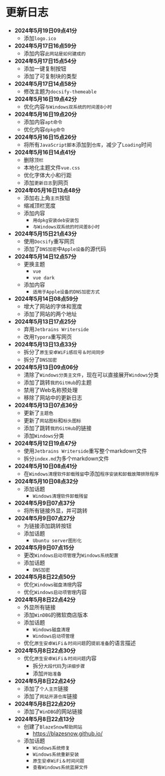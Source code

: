# 更新日志

- **2024年5月19日09点41分**
    - 添加```logo.ico```
- **2024年5月17日16点59分**
    - 添加内容```此网站是如何建成的```
- **2024年5月17日15点54分**
	- 添加一键复制按钮
	- 添加了可复制块的类型
- **2024年5月17日14点58分**
	- 修改主题为```docsify-themeable```
- **2024年5月16日19点42分**
	- 优化内容```与Windows双系统的时间差8小时```
- **2024年5月16日19点20分**
	- 添加内容```apt命令```
	- 优化内容```dpkg命令```
- **2024年5月16日15点26分**
	- 将所有```JavaScript脚本```添加到```仓库```，减少了```Loading```时间
- **2024年5月16日14点41分**
	- 删除```顶栏```
	- 本地化主题文件```vue.css```
	- 优化字体大小和行距
	- 添加```更新日志```到网页
- **2024年05月16日13点48分**
	- 添加右上角```主页```按钮
	- 缩减顶栏宽度
	- 添加内容
		- ```用dpkg安装deb安装包```
		- ```与Windows双系统的时间差8小时```
- **2024年5月15日21点43分**
	- 使用```Docsify```重写网页
	- 添加了```DNS加密```中```Apple设备```的源代码
- **2024年5月14日12点57分**
	- 更换主题
		- ```vue```
		- ```vue dark```
	- 添加内容
		- ```适用于Apple设备的DNS加密方式```
- **2024年5月14日08点59分**
	- 增大了网站的字体和宽度
	- 添加了网站的两个地址
- **2024年5月13日17点25分**
	- 弃用```Jetbrains Writerside```
	- 改用```Typora```重写网页
- **2024年5月13日13点33分**
	- 拆分了```原生安卓WiFi感叹号＆时间同步```
	- 拆分了```DNS加密```
- **2024年5月13日09点06分**
	- 清除了```Windows分类主文件```，现在可以直接展开```Windows```分类
	- 添加了跳转```我的GitHub```的主题
	- 禁用了Web名称预处理
	- 移除了网站中的更新日志
- **2024年5月13日07点36分**
	- 更新了```主题色```
	- 更新了```网站图标```和```标头图标```
	- 添加了跳转```我的GitHub```的链接
	- 添加```Windows```分类
- **2024年5月12日19点47分**
	- 使用```Jetbrains Writerside```重写整个markdown文件
	- 拆分```index.md```为多个markdown文件
- **2024年5月10日08点41分**
	- 在```Windows清理软件卸载残留```中添加```程序安装和卸载故障排除程序```
- **2024年5月10日08点32分**
	- 添加话题
		- ```Windows清理软件卸载残留```
- **2024年5月9日07点37分**
	- 将所有链接外显，并可跳转
- **2024年5月9日07点27分**
	- 为链接添加跳转按钮
	- 添加话题
		- ```Ubuntu server图形化```
- **2024年5月9日07点15分**
	- 更改```Windows启动项管理```为```Windows系统配置```
	- 添加话题
		- ```DNS加密```
- **2024年5月8日22点50分**
	- 优化```Windows磁盘清理```内容
	- 优化```Windows启动项管理```内容
- **2024年5月8日22点42分**
	- 外显所有链接
	- 添加```WinDBG```的微软商店版本
	- 添加话题
		- ```Windows磁盘清理```
		- ```Windows启动项管理```
	- 优化```原生安卓WiFi＆时间问题```的```提前准备```的语言描述
- **2024年5月8日22点30分**
	- 优化```原生安卓WiFi＆时间问题```内容
		- 拆分```大段代码```为```详细步骤```
		- 添加```开始准备```
- **2024年5月8日22点24分**
	- 添加了```个人主页```链接
	- 添加了```网站开源仓库```链接
- **2024年5月8日22点20分**
	- 添加了```WinDBG```的网站链接
- **2024年5月8日22点13分**
	- 创建了```BlazeSnow帮助网站```
		- <https://blazesnow.github.io/>
	- 添加话题
		- ```Windows系统修复```
		- ```Windows系统重新安装```
		- ```原生安卓WiFi＆时间问题```
		- ```查看Windows系统蓝屏文件```
